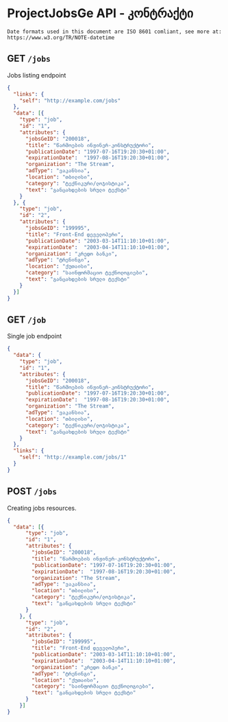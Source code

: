 # ProjectJobsGe API - კონტრაქტი

```Date formats used in this document are ISO 8601 comliant, see more at: https://www.w3.org/TR/NOTE-datetime```

## GET `/jobs`
Jobs listing endpoint

```JSON
{
  "links": {
    "self": "http://example.com/jobs"
  },
  "data": [{
    "type": "job",
    "id": "1",
    "attributes": {
      "jobsGeID": "200018",
      "title": "წარმოების ინჟინერ-კონსტრუქტორი",
      "publicationDate": "1997-07-16T19:20:30+01:00",
      "expirationDate":  "1997-08-16T19:20:30+01:00", 
      "organization": "The Stream",
      "adType": "ვაკანსია",
      "location": "თბილისი",
      "category": "ტექნიკური/ლოჯისტიკა",
      "text": "განცახდების სრული ტექსტი"
    }
  }, {
    "type": "job",
    "id": "2",
    "attributes": {
      "jobsGeID": "199995",
      "title": "Front-End დეველოპერი",
      "publicationDate": "2003-03-14T11:10:10+01:00",
      "expirationDate":  "2003-04-14T11:10:10+01:00",
      "organization": "კრედო ბანკი",
      "adType": "ტრენინგი",
      "location": "ქუთაისი",
      "category": "საინფორმაციო ტექნოლოგიები",
      "text": "განცახდების სრული ტექსტი"
    }
  }]
}
```

## GET `/job`
Single job endpoint

```JSON
{
  "data": {
    "type": "job",
    "id": "1",
    "attributes": {
      "jobsGeID": "200018",
      "title": "წარმოების ინჟინერ-კონსტრუქტორი",
      "publicationDate": "1997-07-16T19:20:30+01:00",
      "expirationDate":  "1997-08-16T19:20:30+01:00", 
      "organization": "The Stream",
      "adType": "ვაკანსია",
      "location": "თბილისი",
      "category": "ტექნიკური/ლოჯისტიკა",
      "text": "განცახდების სრული ტექსტი"
    }
  },
  "links": {
    "self": "http://example.com/jobs/1"
  }
}
```


## POST `/jobs`
Creating jobs resources.

```JSON
{
  "data": [{
      "type": "job",
      "id": "1",
      "attributes": {
        "jobsGeID": "200018",
        "title": "წარმოების ინჟინერ-კონსტრუქტორი",
        "publicationDate": "1997-07-16T19:20:30+01:00",
        "expirationDate":  "1997-08-16T19:20:30+01:00", 
        "organization": "The Stream",
        "adType": "ვაკანსია",
        "location": "თბილისი",
        "category": "ტექნიკური/ლოჯისტიკა",
        "text": "განცახდების სრული ტექსტი"
      }
    }, {
      "type": "job",
      "id": "2",
      "attributes": {
        "jobsGeID": "199995",
        "title": "Front-End დეველოპერი",
        "publicationDate": "2003-03-14T11:10:10+01:00",
        "expirationDate":  "2003-04-14T11:10:10+01:00",
        "organization": "კრედო ბანკი",
        "adType": "ტრენინგი",
        "location": "ქუთაისი",
        "category": "საინფორმაციო ტექნოლოგიები",
        "text": "განცახდების სრული ტექსტი"
      }
    }]
}
```


